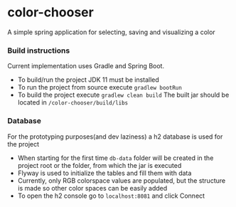 # color-chooser
A simple spring application for selecting, saving and visualizing a color

### Build instructions

Current implementation uses Gradle and Spring Boot.

- To build/run the project JDK 11 must be installed
- To run the project from source execute `gradlew bootRun`
- To build the project execute `gradlew clean build` The built jar should be located in `/color-chooser/build/libs`

### Database

For the prototyping purposes(and dev laziness) a h2 database is used for the project

- When starting for the first time `db-data` folder will be created in the project root or the folder,
  from which the jar is executed
- Flyway is used to initialize the tables and fill them with data
- Currently, only RGB colorspace values are populated, but the structure 
is made so other color spaces can be easily added
- To open the h2 console go to `localhost:8081` and click Connect